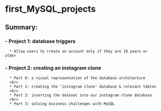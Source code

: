 # first_MySQL_projects

## Summary:
###  - Project 1: database triggers
      * Allow users to create an account only if they are 18 years or older
      
###  - Project 2: creating an instagram clone
      * Part 0: a visual representation of the database architecture
      <br>
      * Part 1: creating the 'instagram clone' database & relevant tables
      <br>
      * Part 2: inserting the dataset into our instagram clone database
      <br>
      * Part 3: solving business challenges with MySQL

